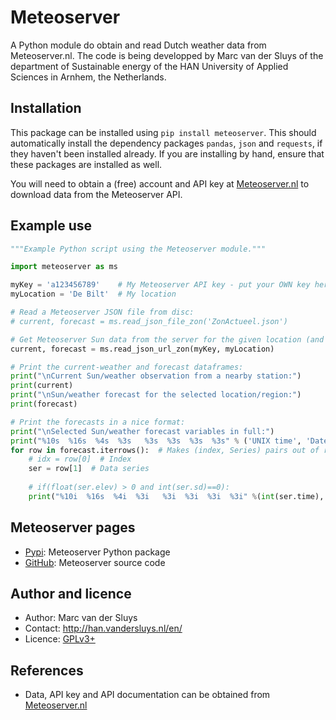 # Meteoserver #

A Python module do obtain and read Dutch weather data from Meteoserver.nl.  The code is being developped by
Marc van der Sluys of the department of Sustainable energy of the HAN University of Applied Sciences in
Arnhem, the Netherlands.


## Installation ##

This package can be installed using `pip install meteoserver`.  This should automatically install the dependency
packages `pandas`, `json` and `requests`, if they haven't been installed already.
If you are installing by hand, ensure that these packages are installed as well.

You will need to obtain a (free) account and API key at [Meteoserver.nl](https://meteoserver.nl/) to download
data from the Meteoserver API.


## Example use ##

```python
"""Example Python script using the Meteoserver module."""

import meteoserver as ms

myKey = 'a123456789'    # My Meteoserver API key - put your OWN key here!
myLocation = 'De Bilt'  # My location

# Read a Meteoserver JSON file from disc:
# current, forecast = ms.read_json_file_zon('ZonActueel.json')

# Get Meteoserver Sun data from the server for the given location (and key):
current, forecast = ms.read_json_url_zon(myKey, myLocation)

# Print the current-weather and forecast dataframes:
print("\nCurrent Sun/weather observation from a nearby station:")
print(current)
print("\nSun/weather forecast for the selected location/region:")
print(forecast)

# Print the forecasts in a nice format:
print("\nSelected Sun/weather forecast variables in full:")
print("%10s  %16s  %4s  %3s   %3s  %3s  %3s  %3s" % ('UNIX time', 'Date/time CET', 'Rad', 'Sun', 'Cld', 'LCl', 'MCl', 'HCl'))
for row in forecast.iterrows():  # Makes (index, Series) pairs out of row
    # idx = row[0]  # Index
    ser = row[1]  # Data series
    
    # if(float(ser.elev) > 0 and int(ser.sd)==0):
    print("%10i  %16s  %4i  %3i   %3i  %3i  %3i  %3i" %(int(ser.time), ser.cet, int(ser.gr), int(ser.sd), int(ser.tc), int(ser.lc), int(ser.mc), int(ser.hc)))
```

## Meteoserver pages ##

* [Pypi](https://pypi.org/project/meteoserver/): Meteoserver Python package
* [GitHub](https://github.com/MarcvdSluys/Meteoserver): Meteoserver source code


## Author and licence ##

* Author: Marc van der Sluys
* Contact: http://han.vandersluys.nl/en/
* Licence: [GPLv3+](https://www.gnu.org/licenses/gpl.html)


## References ##

* Data, API key and API documentation can be obtained from [Meteoserver.nl](https://meteoserver.nl/)
